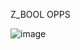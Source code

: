 Z_BOOL OPPS

![image](https://github.com/simofleanta/C_sharp_2024/assets/47668423/dff7065b-00da-43af-9bd8-ab8965a98e8a)
